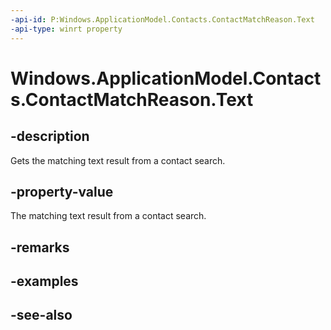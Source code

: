 ```yaml
---
-api-id: P:Windows.ApplicationModel.Contacts.ContactMatchReason.Text
-api-type: winrt property
---
```


<!-- Property syntax
public string Text { get; }
-->

# Windows.ApplicationModel.Contacts.ContactMatchReason.Text

## -description
Gets the matching text result from a contact search.

## -property-value
The matching text result from a contact search.

## -remarks

## -examples

## -see-also
